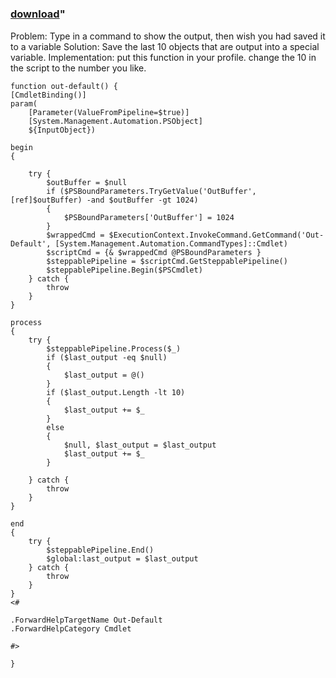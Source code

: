 ﻿---
pid:            1210
parent:         0
children:       
poster:         cz9qvh
title:          
date:           2009-07-14 08:58:33
format:         posh
---

# 

### [download](1210.ps1)"

Problem: Type in a command to show the output, then wish you had saved it to a variable
Solution: Save the last 10 objects that are output into a special variable.
Implementation: put this function in your profile.  change the 10 in the script to the number you like.


```posh
function out-default() {
[CmdletBinding()]
param(
    [Parameter(ValueFromPipeline=$true)]
    [System.Management.Automation.PSObject]
    ${InputObject})

begin
{
    
    try {
        $outBuffer = $null
        if ($PSBoundParameters.TryGetValue('OutBuffer', [ref]$outBuffer) -and $outBuffer -gt 1024)
        {
            $PSBoundParameters['OutBuffer'] = 1024
        }
        $wrappedCmd = $ExecutionContext.InvokeCommand.GetCommand('Out-Default', [System.Management.Automation.CommandTypes]::Cmdlet)
        $scriptCmd = {& $wrappedCmd @PSBoundParameters }
        $steppablePipeline = $scriptCmd.GetSteppablePipeline()
        $steppablePipeline.Begin($PSCmdlet)
    } catch {
        throw
    }
}

process
{
    try {
        $steppablePipeline.Process($_)
        if ($last_output -eq $null)
        {
            $last_output = @()
        }
        if ($last_output.Length -lt 10)
        {
            $last_output += $_
        }
        else
        {
            $null, $last_output = $last_output
            $last_output += $_
        }
        
    } catch {
        throw
    }
}

end
{
    try {
        $steppablePipeline.End()
        $global:last_output = $last_output
    } catch {
        throw
    }
}
<#

.ForwardHelpTargetName Out-Default
.ForwardHelpCategory Cmdlet

#>

}
```
